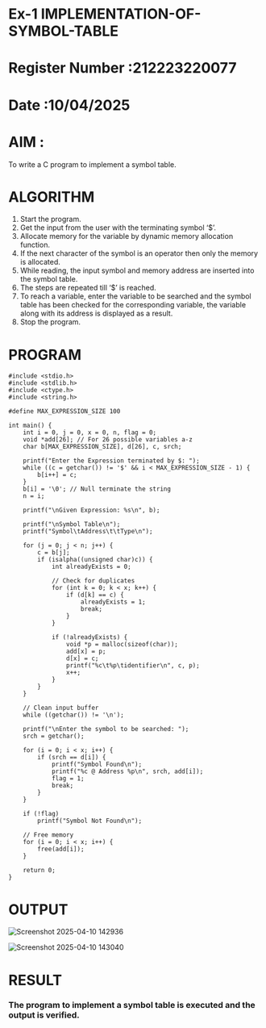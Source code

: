 # Ex-1 IMPLEMENTATION-OF-SYMBOL-TABLE
# Register Number :212223220077
# Date :10/04/2025 
# AIM :
 To write a C program to implement a symbol table.
# ALGORITHM
1.	Start the program.
2.	Get the input from the user with the terminating symbol ‘$’.
3.	Allocate memory for the variable by dynamic memory allocation function.
4.	If the next character of the symbol is an operator then only the memory is allocated.
5.	While reading, the input symbol and memory address are inserted into the symbol table.
6.	The steps are repeated till ‘$’ is reached.
7.	To reach a variable, enter the variable to be searched and the symbol table has been checked for the corresponding variable, the variable along with its address is displayed as a result.
8.	Stop the program. 
# PROGRAM
~~~
#include <stdio.h>
#include <stdlib.h>
#include <ctype.h>
#include <string.h>

#define MAX_EXPRESSION_SIZE 100

int main() {
    int i = 0, j = 0, x = 0, n, flag = 0;
    void *add[26]; // For 26 possible variables a-z
    char b[MAX_EXPRESSION_SIZE], d[26], c, srch;

    printf("Enter the Expression terminated by $: ");
    while ((c = getchar()) != '$' && i < MAX_EXPRESSION_SIZE - 1) {
        b[i++] = c;
    }
    b[i] = '\0'; // Null terminate the string
    n = i;

    printf("\nGiven Expression: %s\n", b);

    printf("\nSymbol Table\n");
    printf("Symbol\tAddress\t\tType\n");

    for (j = 0; j < n; j++) {
        c = b[j];
        if (isalpha((unsigned char)c)) {
            int alreadyExists = 0;

            // Check for duplicates
            for (int k = 0; k < x; k++) {
                if (d[k] == c) {
                    alreadyExists = 1;
                    break;
                }
            }

            if (!alreadyExists) {
                void *p = malloc(sizeof(char));
                add[x] = p;
                d[x] = c;
                printf("%c\t%p\tidentifier\n", c, p);
                x++;
            }
        }
    }

    // Clean input buffer
    while ((getchar()) != '\n');

    printf("\nEnter the symbol to be searched: ");
    srch = getchar();

    for (i = 0; i < x; i++) {
        if (srch == d[i]) {
            printf("Symbol Found\n");
            printf("%c @ Address %p\n", srch, add[i]);
            flag = 1;
            break;
        }
    }

    if (!flag)
        printf("Symbol Not Found\n");

    // Free memory
    for (i = 0; i < x; i++) {
        free(add[i]);
    }

    return 0;
}

~~~
# OUTPUT

![Screenshot 2025-04-10 142936](https://github.com/user-attachments/assets/d32aa655-b362-41b3-9db7-47ab4458fa89)

![Screenshot 2025-04-10 143040](https://github.com/user-attachments/assets/984fe4d7-2421-433e-ae01-74abe35a85a9)




# RESULT
### The program to implement a symbol table is executed and the output is verified.
